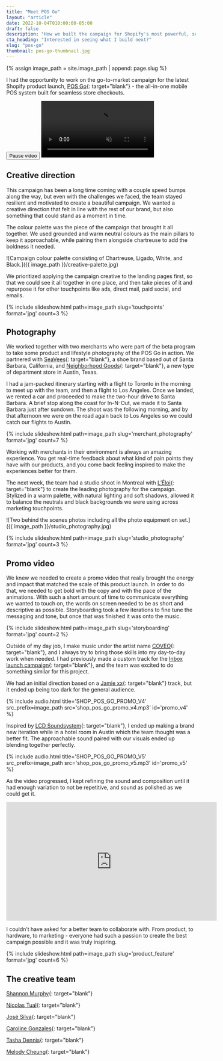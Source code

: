 ```yaml
---
title: "Meet POS Go"
layout: "article"
date: 2022-10-04T010:00:00-05:00
draft: false
description: "How we built the campaign for Shopify's most powerful, secure, and revolutionary mobile POS."
cta_heading: "Interested in seeing what I build next?"
slug: "pos-go"
thumbnail: pos-go-thumbnail.jpg
---
```


{% assign image_path = site.image_path | append: page.slug %}

I had the opportunity to work on the go-to-market campaign for the latest Shopify product launch, [POS Go](https://www.shopify.com/pos/meet-pos-go?ref=connellmccarthy.com){: target="blank"} - the all-in-one mobile POS system built for seamless store checkouts.

<div class="video__container">
  <button id="pos-go-renders" class="btn btn__circle btn__marketing btn__white btn__scale color__blue video-controller">
    <span id="button-text" class="visually-hidden">Pause video</span>
    <i id="button-icon" class="fas fa-pause" aria-hidden="true"></i>
  </button>
  <video muted playsinline autoplay loop id="pos-go-renders" state="playing">
    <source src="{{ image_path }}/pos-go-renders.mp4">
  </video>
</div>

## Creative direction

This campaign has been a long time coming with a couple speed bumps along the way, but even with the challenges we faced, the team stayed resilient and motivated to create a beautiful campaign. We wanted a creative direction that felt in line with the rest of our brand, but also something that could stand as a moment in time.

The colour palette was the piece of the campaign that brought it all together. We used grounded and warm neutral colours as the main pillars to keep it approachable, while pairing them alongside chartreuse to add the boldness it needed.

![Campaign colour palette consisting of Chartreuse, Ligado, White, and Black.]({{ image_path }}/creative-palette.jpg)

We prioritized applying the campaign creative to the landing pages first, so that we could see it all together in one place, and then take pieces of it and repurpose it for other touchpoints like ads, direct mail, paid social, and emails.

{% include slideshow.html path=image_path slug='touchpoints' format='jpg' count=3 %}

## Photography

We worked together with two merchants who were part of the beta program to take some product and lifestyle photography of the POS Go in action. We partnered with [SeaVees](https://www.seavees.com/?ref=connellmccarthy.com){: target="blank"}, a shoe brand based out of Santa Barbara, California, and [Neighborhood Goods](https://neighborhoodgoods.com/?ref=connellmccarthy.com){: target="blank"}, a new type of department store in Austin, Texas.

I had a jam-packed itinerary starting with a flight to Toronto in the morning to meet up with the team, and then a flight to Los Angeles. Once we landed, we rented a car and proceeded to make the two-hour drive to Santa Barbara. A brief stop along the coast for In-N-Out, we made it to Santa Barbara just after sundown. The shoot was the following morning, and by that afternoon we were on the road again back to Los Angeles so we could catch our flights to Austin.

{% include slideshow.html path=image_path slug='merchant_photography' format='jpg' count=7 %}

Working with merchants in their environment is always an amazing experience. You get real-time feedback about what kind of pain points they have with our products, and you come back feeling inspired to make the experiences better for them.

The next week, the team had a studio shoot in Montreal with [L’Éloi](https://leloi.ca/en/studios/?ref=connellmccarthy.com){: target="blank"} to create the leading photography for the campaign. Stylized in a warm palette, with natural lighting and soft shadows, allowed it to balance the neutrals and black backgrounds we were using across marketing touchpoints.

![Two behind the scenes photos including all the photo equipment on set.]({{ image_path }}/studio_photography.jpg)

{% include slideshow.html path=image_path slug='studio_photography' format='jpg' count=3 %}

## Promo video

We knew we needed to create a promo video that really brought the energy and impact that matched the scale of this product launch. In order to do that, we needed to get bold with the copy and with the pace of the animations. With such a short amount of time to communicate everything we wanted to touch on, the words on screen needed to be as short and descriptive as possible. Storyboarding took a few iterations to fine tune the messaging and tone, but once that was finished it was onto the music.

{% include slideshow.html path=image_path slug='storyboarding' format='jpg' count=2 %}

Outside of my day job, I make music under the artist name [COVEO](https://open.spotify.com/artist/4xRSaHrn9OCfNjU84QzdKJ?si=uN89zseASLyxqvmZNsCpiw?ref=connellmccarthy.com){: target="blank"}, and I always try to bring those skills into my day-to-day work when needed. I had previously made a custom track for the [Inbox launch campaign](https://connellmccarthy.com/article/inbox/?ref=connellmccarthy.com){: target="blank"}, and the team was excited to do something similar for this project.

We had an initial direction based on a [Jamie xx](https://open.spotify.com/artist/7A0awCXkE1FtSU8B0qwOJQ?si=SW2NxV0zS5STJAdZ_FihBQ?ref=connellmccarthy.com){: target="blank"} track, but it ended up being too dark for the general audience. 

{% include audio.html title='SHOP_POS_GO_PROMO_V4' src_prefix=image_path src='shop_pos_go_promo_v4.mp3' id='promo_v4' %}

Inspired by [LCD Soundsystem](https://open.spotify.com/artist/066X20Nz7iquqkkCW6Jxy6?si=vEbf0MQjQF2VCPlp6ctCdg?ref=connellmccarthy.com){: target="blank"}, I ended up making a brand new iteration while in a hotel room in Austin which the team thought was a better fit. The approachable sound paired with our visuals ended up blending together perfectly.

{% include audio.html title='SHOP_POS_GO_PROMO_V5' src_prefix=image_path src='shop_pos_go_promo_v5.mp3' id='promo_v5' %}

As the video progressed, I kept refining the sound and composition until it had enough variation to not be repetitive, and sound as polished as we could get it.

<iframe class="youtube-embed" width="560" height="315" src="https://www.youtube.com/embed/z9FMroH4OUE" title="YouTube video player" frameborder="0" allow="accelerometer; autoplay; clipboard-write; encrypted-media; gyroscope; picture-in-picture" allowfullscreen></iframe>

I couldn’t have asked for a better team to collaborate with. From product, to hardware, to marketing - everyone had such a passion to create the best campaign possible and it was truly inspiring.

{% include slideshow.html path=image_path slug='product_feature' format='jpg' count=6 %}

## The creative team

[Shannon Murphy](https://www.linkedin.com/in/shannon-elizabeth-murphy-sem/?ref=connellmccarthy.com){: target="blank"}

[Nicolas Tual](https://www.instagram.com/nicolastual.studio/?ref=connellmccarthy.com){: target="blank"}

[José Silva](https://www.linkedin.com/in/jose-silva-61875778/?ref=connellmccarthy.com){: target="blank"}

[Caroline Gonzales](https://www.linkedin.com/in/cargon?ref=connellmccarthy.com){: target="blank"}

[Tasha Dennis](https://linkedin.com/in/natasha-dennis-0903a74?ref=connellmccarthy.com){: target="blank"}

[Melody Cheung](https://www.linkedin.com/in/melody-cheung/?ref=connellmccarthy.com){: target="blank"}
